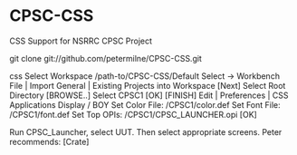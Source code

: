 CPSC-CSS
========

CSS Support for NSRRC CPSC Project

git clone git://github.com/petermilne/CPSC-CSS.git

css
Select Workspace 
/path-to/CPSC-CSS/Default
Select -> Workbench
File | Import
General | Existing Projects into Workspace
[Next]
Select Root Directory [BROWSE..]
Select CPSC1 [OK]
[FINISH]
Edit | Preferences | CSS Applications
Display / BOY
Set Color File:
  /CPSC1/color.def
Set Font File:
  /CPSC1/font.def
Set Top OPIs:
  /CPSC1/CPSC_LAUNCHER.opi
[OK]

Run CPSC_Launcher, select UUT. Then select appropriate screens. 
Peter recommends: [Crate]
